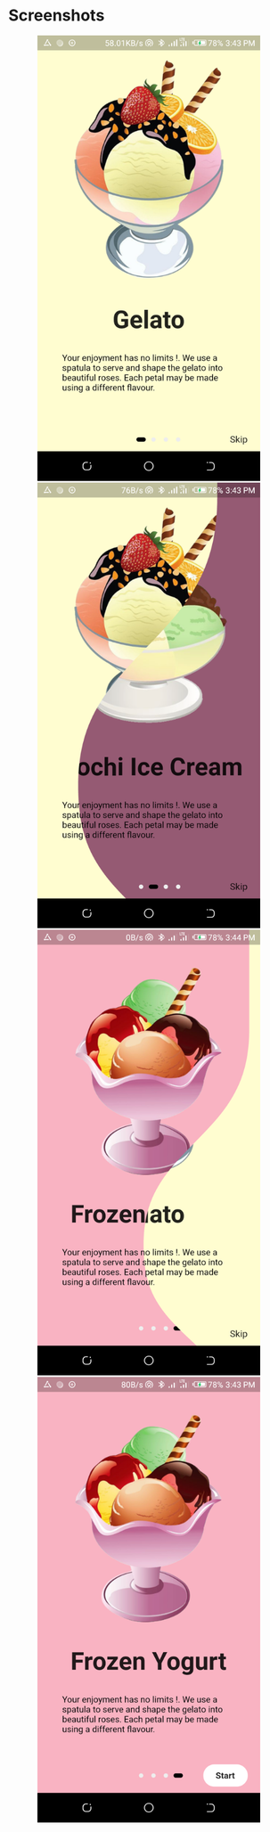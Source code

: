 # Screenshots
<div align="center">
    <img src="/Screenshots/1.png" width="400px"</img> 
    </br>
    <img src="/Screenshots/2.png" width="400px"</img> 
    </br>
    <img src="/Screenshots/3.png" width="400px"</img> 
    </br>
    <img src="/Screenshots/4.png" width="400px"</img> 
    </br>
</div>